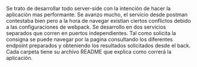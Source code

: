 Se trato de desarrollar todo server-side con la intención de hacer la aplicación mas performante. Se avanzo mucho, el servicio desde postman contestaba bien pero a la hora de navegar existian ciertos conflictos debido a las configuraciones de webpack.
Se desarrollo en dos servicios separados que corren en puertos independientes.
Tal como solicita la consigna se puede navegar por la pagina consultando los diferentes endpoint preparados y obteniendo los resultados solicitados desde el back.
Cada carpeta tiene su archivo README que explica como correrá la aplicación.
